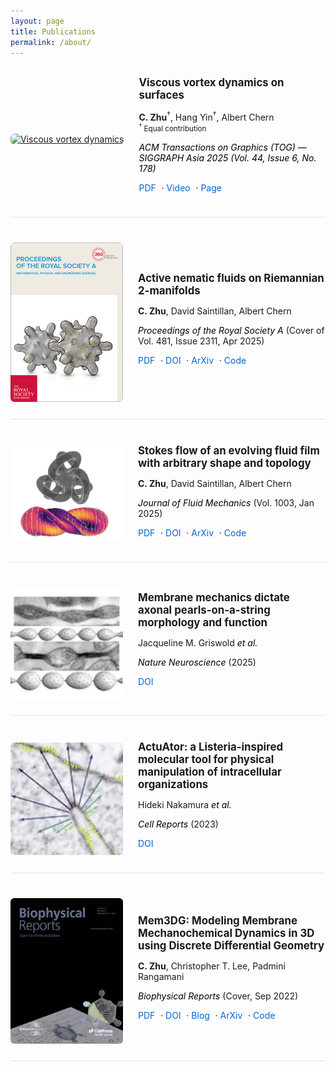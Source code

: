 ```yaml
---
layout: page
title: Publications
permalink: /about/
---
```

<!-- ## Name and Pronouciation  -->
<!-- My first name is CunCheng (存诚), or in short, Cheng (诚), and last name is Zhu (朱).   -->
<!-- My first name is Cun-Cheng (Chinese characters 存 t͡sʰwən˧˥ -诚 t͡ʂʰɤŋ˧˥), or in short, Cheng, and laqst name is Zhu, 朱(t͡ʂu˥).  -->

<!-- ## Education
- University of California, San Diego
    - PhD, Engineering with Specialization in Computational Science, 2019-ongoing
    - MS, Engineering Physics (in conjunction with the PhD program), 2019-2021
    - BS, Mechanical Engineering, 2015-2019
- Shenzhen Middle School, China -->

<section class="pub-section">

<div class="pub-card">
  <a href="/project_pages/ViscousVortex2025.html" class="pub-image-link">
    <img src="/assets/images/vis_vor_siggraph.png" alt="Viscous vortex dynamics" class="pub-image">
  </a>
  <div class="pub-text">
    <h3>Viscous vortex dynamics on surfaces</h3>
    <p><strong>C. Zhu</strong><sup>†</sup>, Hang Yin<sup>†</sup>, Albert Chern<br>
    <small><sup>†</sup> Equal contribution</small></p>
    <p><em>ACM Transactions on Graphics (TOG) — SIGGRAPH Asia 2025 (Vol. 44, Issue 6, No. 178)</em></p>
    <p class="pub-links">
      <a href="/assets/files/ViscousVortex.pdf"> PDF </a> · 
      <a href="https://youtu.be/7jpIGQ0LVV0"> Video </a> · 
      <a href="/project_pages/ViscousVortex2025.html"> Page </a>
    </p>
  </div>
</div>

<div class="pub-card">
  <a href="/assets/files/RiemannianNematics.pdf" class="pub-image-link">
    <img src="/assets/images/rspa.jpg" alt="Active nematic fluids" class="pub-image">
  </a>
  <div class="pub-text">
    <h3>Active nematic fluids on Riemannian 2-manifolds</h3>
    <p><strong>C. Zhu</strong>, David Saintillan, Albert Chern</p>
    <p><em>Proceedings of the Royal Society A</em> (Cover of Vol. 481, Issue 2311, Apr 2025)</p>
    <p class="pub-links">
      <a href="/assets/files/RiemannianNematics.pdf"> PDF </a> · 
      <a href="https://doi.org/10.1098/rspa.2024.0418"> DOI </a> · 
      <a href="https://arxiv.org/abs/2405.06044"> ArXiv </a> · 
      <a href="https://github.com/CunchengZhu/Riemannian-active-nematics-2024"> Code </a>
    </p>
  </div>
</div>

<div class="pub-card">
  <a href="/assets/files/EvolvingStokes.pdf" class="pub-image-link">
    <img src="/assets/images/evolve.jpeg" alt="Evolving Stokes flow" class="pub-image">
  </a>
  <div class="pub-text">
    <h3>Stokes flow of an evolving fluid film with arbitrary shape and topology</h3>
    <p><strong>C. Zhu</strong>, David Saintillan, Albert Chern</p>
    <p><em>Journal of Fluid Mechanics</em> (Vol. 1003, Jan 2025)</p>
    <p class="pub-links">
      <a href="/assets/files/EvolvingStokes.pdf"> PDF </a> · 
      <a href="https://doi.org/10.1017/jfm.2024.1208"> DOI </a> · 
      <a href="https://arxiv.org/abs/2407.14025"> ArXiv</a> · 
      <a href="https://github.com/CunchengZhu/Evolving-Stokes-flow-2024.git"> Code </a>
    </p>
  </div>
</div>

<div class="pub-card">
  <img src="/assets/images/griswold-axon-pearling.webp" alt="Axonal pearling" class="pub-image">
  <div class="pub-text">
    <h3>Membrane mechanics dictate axonal pearls-on-a-string morphology and function</h3>
    <p>Jacqueline M. Griswold <em>et al.</em></p>
    <p><em>Nature Neuroscience</em> (2025)</p>
    <p class="pub-links"><a href="https://doi.org/10.1038/s41593-024-01813-1"> DOI </a></p>
  </div>
</div>

<div class="pub-card">
  <img src="/assets/images/nakamura-actuator.webp" alt="ActuAtor paper" class="pub-image">
  <div class="pub-text">
    <h3>ActuAtor: a Listeria-inspired molecular tool for physical manipulation of intracellular organizations</h3>
    <p>Hideki Nakamura <em>et al.</em></p>
    <p><em>Cell Reports</em> (2023)</p>
    <p class="pub-links"><a href="https://doi.org/10.1016/j.celrep.2023.113089"> DOI </a></p>
  </div>
</div>

<div class="pub-card">
  <a href="/assets/files/mem3dg.pdf" class="pub-image-link">
    <img src="/assets/images/BPR_2_3_COVER-copy-600-600-p-L-97.jpg" alt="Mem3DG" class="pub-image">
  </a>
  <div class="pub-text">
    <h3>Mem3DG: Modeling Membrane Mechanochemical Dynamics in 3D using Discrete Differential Geometry</h3>
    <p><strong>C. Zhu</strong>, Christopher T. Lee, Padmini Rangamani</p>
    <p><em>Biophysical Reports</em> (Cover, Sep 2022)</p>
    <p class="pub-links">
      <a href="/assets/files/mem3dg.pdf"> PDF </a> · 
      <a href="https://doi.org/10.1016/j.bpr.2022.100062"> DOI </a> · 
      <a href="https://www.biophysics.org/blog/from-the-animation-industry-to-membrane-biophysics"> Blog </a> · 
      <a href="https://www.biorxiv.org/content/10.1101/2021.10.30.466618v2"> ArXiv </a> · 
      <a href="https://github.com/CunchengZhu/Mem3DG"> Code </a>
    </p>
  </div>
</div>

</section>

<style>
.pub-section {
  max-width: 960px;
  margin: auto;
  padding: 1rem 0;
}
.pub-card {
  display: flex;
  align-items: center;
  gap: 1.5rem;
  margin-bottom: 2.5rem;
  border-bottom: 1px solid #e6e6e6;
  padding-bottom: 1.5rem;
}
.pub-image {
  width: 180px;
  height: auto;
  border-radius: 6px;
  object-fit: cover;
  box-shadow: 0 2px 6px rgba(0,0,0,0);
  transition: transform 0.2s ease;
}
.pub-image:hover {
  transform: scale(1.03);
}
.pub-text {
  flex: 1;
}
.pub-text h3 {
  margin-top: 0;
  margin-bottom: 0.4rem;
  font-size: 1.05rem;
}
.pub-text em {
  color: #000000ff;
}
.pub-links {
  margin-top: 0.4rem;
}
.pub-links a {
  color: #0366d6;
  text-decoration: none;
  margin-right: 0.3rem;
}
.pub-links a:hover {
  text-decoration: underline;
}
@media (max-width: 700px) {
  .pub-card {
    flex-direction: column;
    align-items: center;
  }
  .pub-image {
    width: 100%;
    max-width: 500px;
  }
  .pub-text {
    text-align: left;
  }
}
</style>